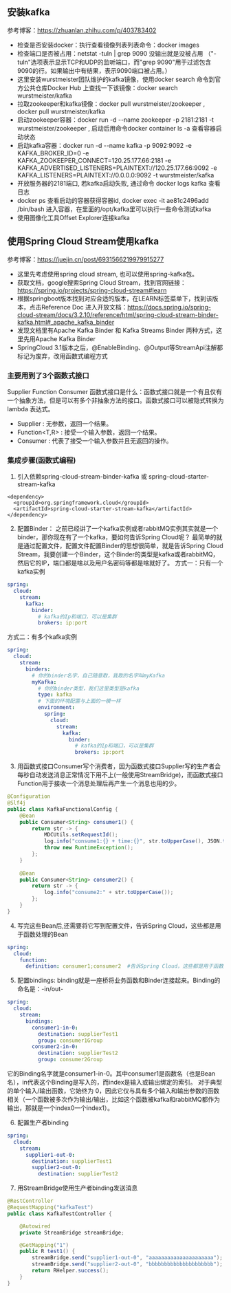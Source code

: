 ## 安装kafka
参考博客：https://zhuanlan.zhihu.com/p/403783402
* 检查是否安装docker：执行查看镜像列表列表命令：docker images
* 检查端口是否被占用：netstat -tuln | grep 9090  没输出就是没被占用 （"-tuln"选项表示显示TCP和UDP的监听端口，而"grep 9090"用于过滤包含9090的行。如果输出中有结果，表示9090端口被占用。）
* 这里安装wurstmeister团队维护的kafka镜像，使用docker search 命令到官方公共仓库Docker Hub 上查找一下该镜像：docker search wurstmeister/kafka
* 拉取zookeeper和kafka镜像：docker pull wurstmeister/zookeeper , docker pull wurstmeister/kafka
* 启动zookeeper容器：docker run -d --name zookeeper -p 2181:2181 -t wurstmeister/zookeeper , 启动后用命令docker container ls -a 查看容器启动状态
* 启动kafka容器：docker run  -d --name kafka -p 9092:9092 -e KAFKA_BROKER_ID=0 -e KAFKA_ZOOKEEPER_CONNECT=120.25.177.66:2181 -e KAFKA_ADVERTISED_LISTENERS=PLAINTEXT://120.25.177.66:9092 -e KAFKA_LISTENERS=PLAINTEXT://0.0.0.0:9092 -t wurstmeister/kafka
* 开放服务器的2181端口, 若kafka启动失败, 通过命令 docker logs kafka 查看日志
* docker ps 查看启动的容器获得容器id, docker exec -it ae81c2496add /bin/bash 进入容器，在里面的/opt/kafka里可以执行一些命令测试kafka
* 使用图像化工具Offset Explorer连接kafka

## 使用Spring Cloud Stream使用kafka
参考博客：https://juejin.cn/post/6931566219979915277
* 这里先考虑使用spring cloud stream, 也可以使用spring-kafka包。
* 获取文档，google搜索Spring Cloud Stream，找到官网链接：https://spring.io/projects/spring-cloud-stream#learn
* 根据springboot版本找到对应合适的版本，在LEARN标签菜单下，找到该版本，点击Reference Doc 进入开放文档：https://docs.spring.io/spring-cloud-stream/docs/3.2.10/reference/html/spring-cloud-stream-binder-kafka.html#_apache_kafka_binder
* 发现文档里有Apache Kafka Binder 和 Kafka Streams Binder 两种方式，这里先用Apache Kafka Binder
* SpringCloud 3.1版本之后，@EnableBinding、@Output等StreamApi注解都标记为废弃，改用函数式编程方式
### 主要用到了3个函数式接口
Supplier Function Consumer
函数式接口是什么：函数式接口就是一个有且仅有一个抽象方法，但是可以有多个非抽象方法的接口。函数式接口可以被隐式转换为 lambda 表达式。
* Supplier<T> : 无参数，返回一个结果。
* Function<T,R> : 接受一个输入参数，返回一个结果。
* Consumer<T> : 代表了接受一个输入参数并且无返回的操作。
### 集成步骤(函数式编程)
1. 引入依赖spring-cloud-stream-binder-kafka 或 spring-cloud-starter-stream-kafka
````
<dependency>
  <groupId>org.springframework.cloud</groupId>
  <artifactId>spring-cloud-starter-stream-kafka</artifactId>
</dependency>
````
2. 配置Binder： 之前已经讲了一个kafka实例或者rabbitMQ实例其实就是一个binder，那你现在有了一个kafka，要如何告诉Spring Cloud呢？
最简单的就是通过配置文件，配置文件配置Binder的思想很简单，就是告诉Spring Cloud Stream，我要创建一个Binder，这个Binder的类型是kafka或者rabbitMQ，然后它的IP，端口都是啥以及用户名密码等都是啥就好了。
方式一：只有一个kafka实例
````yaml
spring:
  cloud:
    stream:
      kafka:
        binder:
          # kafka的Ip和端口，可以是集群
          brokers: ip:port
````
方式二：有多个kafka实例
````yaml
spring:
  cloud:
    stream:
      binders:
        # 你的binder名字，自己随意取，我取的名字叫myKafka
        myKafka:
          # 你的binder类型，我们这里类型是kafka
          type: kafka
          # 下面的环境配置与上面的一模一样
          environment:
            spring:
              cloud:
                stream:
                  kafka:
                    binder:
                      # kafka的Ip和端口，可以是集群
                      brokers: ip:port
````
3. 用函数式接口Consumer写个消费者，因为函数式接口Supplier写的生产者会每秒自动发送消息正常情况下用不上(一般使用StreamBridge)，而函数式接口Function用于接收一个消息处理后再产生一个消息也用的少。
```java
@Configuration
@Slf4j
public class KafkaFunctionalConfig {
    @Bean
    public Consumer<String> consumer1() {
        return str -> {
            MDCUtils.setRequestId();
            log.info("consume1:{} + time:{}", str.toUpperCase(), JSON.toJSONString(LocalDateTime.now()));
            throw new RuntimeException();
        };
    }
    
    @Bean
    public Consumer<String> consumer2() {
        return str -> {
            log.info("consume2:" + str.toUpperCase());
        };
    }
}
```
4. 写完这些Bean后,还需要将它写到配置文件，告诉Spring Cloud，这些都是用于函数处理的Bean
```yaml
spring:
  cloud:
    function:
      definition: consumer1;consumer2  #告诉Spring Cloud，这些都是用于函数处理的Bean

```
5. 配置bindings: binding就是一座桥将业务函数和Binder连接起来。Binding的命名是：<functionName>-in/out-<index>
```yaml
spring:
  cloud:
    stream:
      bindings:
        consumer1-in-0:
          destination: supplierTest1
          group: consumer1Group
        consumer2-in-0:
          destination: supplierTest2
          group: consumer2Group
```
它的Binding名字就是consumer1-in-0。其中consumer1是函数名（也是Bean名），in代表这个Binding是写入的，而index是输入或输出绑定的索引。
对于典型的单个输入/输出函数，它始终为 0，因此它仅与具有多个输入和输出参数的函数相关（一个函数被多次作为输出/输出，比如这个函数被kafka和rabbitMQ都作为输出，那就是一个index0一个index1）。

6. 配置生产者binding
```yaml
spring:
  cloud:
    stream:
      supplier1-out-0:
        destination: supplierTest1
        supplier2-out-0:
          destination: supplierTest2
```
7. 用StreamBridge使用生产者binding发送消息
```java
@RestController
@RequestMapping("kafkaTest")
public class KafkaTestController {

    @Autowired
    private StreamBridge streamBridge;

    @GetMapping("1")
    public R test1() {
        streamBridge.send("supplier1-out-0", "aaaaaaaaaaaaaaaaaaaaa");
        streamBridge.send("supplier2-out-0", "bbbbbbbbbbbbbbbbbbbbb");
        return RHelper.success();
    }
}
```
